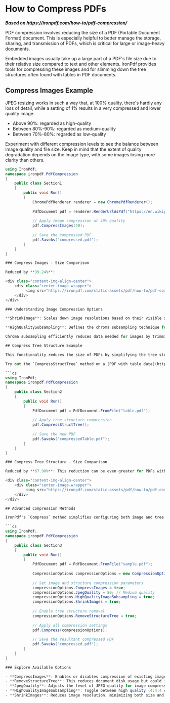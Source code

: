 # How to Compress PDFs

***Based on <https://ironpdf.com/how-to/pdf-compression/>***


PDF compression involves reducing the size of a PDF (Portable Document Format) document. This is especially helpful to better manage the storage, sharing, and transmission of PDFs, which is critical for large or image-heavy documents.

Embedded images usually take up a large part of a PDF's file size due to their relative size compared to text and other elements. IronPdf provides tools for compressing these images and for slimming down the tree structures often found with tables in PDF documents.

## Compress Images Example

JPEG resizing works in such a way that, at 100% quality, there's hardly any loss of detail, while a setting of 1% results in a very compressed and lower quality image.

- Above 90%: regarded as high-quality
- Between 80%-90%: regarded as medium-quality
- Between 70%-80%: regarded as low-quality

Experiment with different compression levels to see the balance between image quality and file size. Keep in mind that the extent of quality degradation depends on the image type, with some images losing more clarity than others.

```cs
using IronPdf;
namespace ironpdf.PdfCompression
{
    public class Section1
    {
        public void Run()
        {
            ChromePdfRenderer renderer = new ChromePdfRenderer();
            
            PdfDocument pdf = renderer.RenderUrlAsPdf("https://en.wikipedia.org/wiki/Main_Page");
            
            // Apply image compression at 40% quality
            pdf.CompressImages(40);
            
            // Save the compressed PDF
            pdf.SaveAs("compressed.pdf");
        }
    }
}

### Compress Images - Size Comparison

Reduced by **39.24%**!

<div class="content-img-align-center">
    <div class="center-image-wrapper">
         <img src="https://ironpdf.com/static-assets/pdf/how-to/pdf-compression/compress-image-compare-size.png" alt="Compress images - size comparison" class="img-responsive add-shadow">
    </div>
</div>

### Understanding Image Compression Options

**ShrinkImage**: Scales down image resolutions based on their visible sizes in the PDF. This method dramatically shrinks the image file size while also lowering quality, making it more optimal for storage and transfer.

**HighQualitySubsampling**: Defines the chroma subsampling technique for image compression. Setting this to "True" uses a 4:4:4 subsampling ratio ensuring no color detail is lost whereas setting it to "False" will use a 4:1:1 ratio greatly reducing file size at a cost of some color detail.

Chroma subsampling efficiently reduces data needed for images by trimming down color quality (chrominance) while keeping brightness quality (luminance) intact. The 4:4:4 ratio preserves every pixel's color information, while the 4:1:1 ratio lowers color resolution for better compression.

## Compress Tree Structure Example

This functionality reduces the size of PDFs by simplifying the tree structure created by Chrome Engine, particularly useful for HTML-generated PDFs with extensive tables. However, it might lessen the effectiveness of text-highlights or extractions for some PDFs without this structure.

Try out the `CompressStructTree` method on a [PDF with table data](https://ironpdf.com/static-assets/pdf/how-to/pdf-compression/table.pdf).

```cs
using IronPdf;
namespace ironpdf.PdfCompression
{
    public class Section2
    {
        public void Run()
        {
            PdfDocument pdf = PdfDocument.FromFile("table.pdf");
            
            // Apply tree structure compression
            pdf.CompressStructTree();
            
            // Save the new PDF
            pdf.SaveAs("compressedTable.pdf");
        }
    }
}

### Compress Tree Structure - Size Comparison

Reduced by **67.90%**! This reduction can be even greater for PDFs with more extensive tables.

<div class="content-img-align-center">
    <div class="center-image-wrapper">
         <img src="https://ironpdf.com/static-assets/pdf/how-to/pdf-compression/compress-tree-structure-compare-size.png" alt="Compress tree structure - size comparison" class="img-responsive add-shadow">
    </div>
</div>

## Advanced Compression Methods

IronPdf's `Compress` method simplifies configuring both image and tree structure compressions for your documents.

```cs
using IronPdf;
namespace ironpdf.PdfCompression
{
    public class Section3
    {
        public void Run()
        {
            PdfDocument pdf = PdfDocument.FromFile("sample.pdf");
            
            CompressionOptions compressionOptions = new CompressionOptions();
            
            // Set image and structure compression parameters
            compressionOptions.CompressImages = true;
            compressionOptions.JpegQuality = 80; // Medium quality
            compressionOptions.HighQualityImageSubsampling = true;
            compressionOptions.ShrinkImages = true;
            
            // Enable tree structure removal
            compressionOptions.RemoveStructureTree = true;
            
            // Apply all compression settings
            pdf.Compress(compressionOptions);
            
            // Save the resultant compressed PDF
            pdf.SaveAs("compressed.pdf");
        }
    }
}

### Explore Available Options

- **CompressImages**: Enables or disables compression of existing images using JPG encoding.
- **RemoveStructureTree**: This reduces document disk usage but could impact text selection in complex PDFs.
- **JpegQuality**: Adjusts the level of JPEG quality for image compression.
- **HighQualityImageSubsampling**: Toggle between high quality (4:4:4 chroma) or reduced size (4:1:1 chroma) image subsampling.
- **ShrinkImages**: Reduces image resolution, minimizing both size and quality of pictures within the PDF.